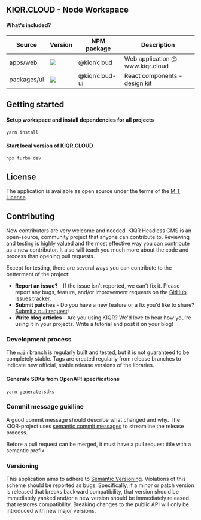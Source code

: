 KIQR.CLOUD - Node Workspace
---------------------

#### What's included?

<table>
  <thead>
    <tr>
      <th>Source</th>
      <th>Version</th>
      <th>NPM package</th>
      <th>Description</th>
    </tr>
  </thead>
  <tbody>
    <tr>
      <td>apps/web</td>
      <td><a href="https://www.npmjs.com/package/@kiqr%2Fcloud" target="_blank"><img src="https://badge.fury.io/js/@kiqr%2Fcloud.svg" /></a></td>
      <td>@kiqr/cloud</td>
      <td>Web application @ www.kiqr.cloud</td>
    </tr>
    <tr>
      <td>packages/ui</td>
      <td><a href="https://www.npmjs.com/package/@kiqr%2Fcli" target="_blank"><img src="https://badge.fury.io/js/@kiqr%2Firelia.svg" /></a></td>
      <td>@kiqr/cloud-ui</td>
      <td>React components - design kit</td>
    </tr>
  </tbody>
</table>

Getting started
---------------

#### Setup workspace and install dependencies for all projects

```console
yarn install
```

#### Start local version of KIQR.CLOUD

```console
npx turbo dev
```

License
-------

The application is available as open source under the terms of the [MIT License](https://opensource.org/licenses/MIT).

Contributing
------------

New contributors are very welcome and needed. KIQR Headless CMS is an open-source, community project that anyone can contribute to. Reviewing and testing is highly valued and the most effective way you can contribute as a new contributor. It also will teach you much more about the code and process than opening pull requests.

Except for testing, there are several ways you can contribute to the betterment of the project:

- **Report an issue?** - If the issue isn’t reported, we can’t fix it. Please report any bugs, feature, and/or improvement requests on the [GitHub Issues tracker](https://github.com/kiqr/kiqr/issues).
- **Submit patches** - Do you have a new feature or a fix you'd like to share? [Submit a pull request](https://github.com/kiqr/kiqr/pulls)!
- **Write blog articles** - Are you using KIQR? We'd love to hear how you're using it in your projects. Write a tutorial and post it on your blog!

### Development process

The `main` branch is regularly built and tested, but it is not guaranteed to be completely stable. Tags are created regularly from release branches to indicate new official, stable release versions of the libraries.

#### Generate SDKs from OpenAPI specifications

```console
yarn generate:sdks 
```

### Commit message guidline

A good commit message should describe what changed and why. The KIQR-project uses [semantic commit messages](https://www.conventionalcommits.org/en/v1.0.0/) to streamline the release process.

Before a pull request can be merged, it must have a pull request title with a semantic prefix.

### Versioning

This application aims to adhere to [Semantic Versioning](http://semver.org/). Violations
of this scheme should be reported as bugs. Specifically, if a minor or patch
version is released that breaks backward compatibility, that version should be
immediately yanked and/or a new version should be immediately released that
restores compatibility. Breaking changes to the public API will only be
introduced with new major versions.
